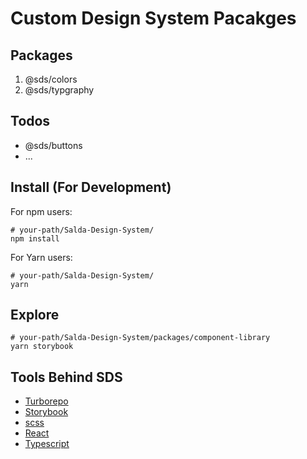 # Custom Design System Pacakges

## Packages

1. @sds/colors
2. @sds/typgraphy

## Todos

- @sds/buttons
- ...


## Install (For Development)

For npm users:

```shell
# your-path/Salda-Design-System/
npm install
```

For Yarn users:

```shell
# your-path/Salda-Design-System/
yarn
```

## Explore

```shell
# your-path/Salda-Design-System/packages/component-library
yarn storybook
```


## Tools Behind SDS

- [Turborepo]
- [Storybook]
- [scss]
- [React]
- [Typescript]


[Turborepo]: https://turborepo.org/
[Storybook]: https://storybook.js.org/
[styled-component]: https://styled-components.com/
[scss]: https://sass-lang.com/
[React]: https://ko.reactjs.org/
[Typescript]: https://www.typescriptlang.org/

